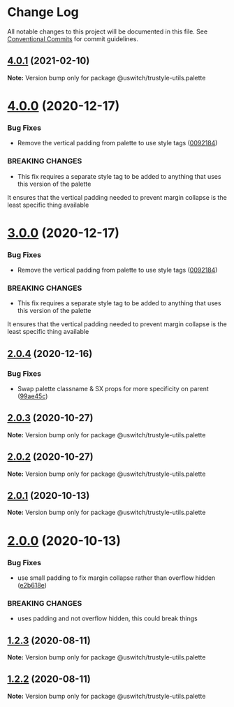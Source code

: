 # Change Log

All notable changes to this project will be documented in this file.
See [Conventional Commits](https://conventionalcommits.org) for commit guidelines.

## [4.0.1](https://github.com/uswitch/trustyle/compare/@uswitch/trustyle-utils.palette@4.0.0...@uswitch/trustyle-utils.palette@4.0.1) (2021-02-10)

**Note:** Version bump only for package @uswitch/trustyle-utils.palette





# [4.0.0](https://github.com/uswitch/trustyle/compare/@uswitch/trustyle-utils.palette@2.0.4...@uswitch/trustyle-utils.palette@4.0.0) (2020-12-17)


### Bug Fixes

* Remove the vertical padding from palette to use style tags ([0092184](https://github.com/uswitch/trustyle/commit/0092184))


### BREAKING CHANGES

* This fix requires a separate style tag to be added to anything that
uses this version of the palette

It ensures that the vertical padding needed to prevent margin collapse
is the least specific thing available





# [3.0.0](https://github.com/uswitch/trustyle/compare/@uswitch/trustyle-utils.palette@2.0.4...@uswitch/trustyle-utils.palette@3.0.0) (2020-12-17)


### Bug Fixes

* Remove the vertical padding from palette to use style tags ([0092184](https://github.com/uswitch/trustyle/commit/0092184))


### BREAKING CHANGES

* This fix requires a separate style tag to be added to anything that
uses this version of the palette

It ensures that the vertical padding needed to prevent margin collapse
is the least specific thing available





## [2.0.4](https://github.com/uswitch/trustyle/compare/@uswitch/trustyle-utils.palette@2.0.3...@uswitch/trustyle-utils.palette@2.0.4) (2020-12-16)


### Bug Fixes

* Swap palette classname & SX props for more specificity on parent ([99ae45c](https://github.com/uswitch/trustyle/commit/99ae45c))





## [2.0.3](https://github.com/uswitch/trustyle/compare/@uswitch/trustyle-utils.palette@2.0.2...@uswitch/trustyle-utils.palette@2.0.3) (2020-10-27)

**Note:** Version bump only for package @uswitch/trustyle-utils.palette





## [2.0.2](https://github.com/uswitch/trustyle/compare/@uswitch/trustyle-utils.palette@2.0.1...@uswitch/trustyle-utils.palette@2.0.2) (2020-10-27)

**Note:** Version bump only for package @uswitch/trustyle-utils.palette





## [2.0.1](https://github.com/uswitch/trustyle/compare/@uswitch/trustyle-utils.palette@2.0.0...@uswitch/trustyle-utils.palette@2.0.1) (2020-10-13)

**Note:** Version bump only for package @uswitch/trustyle-utils.palette





# [2.0.0](https://github.com/uswitch/trustyle/compare/@uswitch/trustyle-utils.palette@1.2.5...@uswitch/trustyle-utils.palette@2.0.0) (2020-10-13)


### Bug Fixes

* use small padding to fix margin collapse rather than overflow hidden ([e2b618e](https://github.com/uswitch/trustyle/commit/e2b618e))


### BREAKING CHANGES

* uses padding and not overflow hidden, this could break things





## [1.2.3](https://github.com/uswitch/trustyle/compare/@uswitch/trustyle-utils.palette@1.2.2...@uswitch/trustyle-utils.palette@1.2.3) (2020-08-11)

**Note:** Version bump only for package @uswitch/trustyle-utils.palette





## [1.2.2](https://github.com/uswitch/trustyle/compare/@uswitch/trustyle-utils.palette@1.2.1...@uswitch/trustyle-utils.palette@1.2.2) (2020-08-11)

**Note:** Version bump only for package @uswitch/trustyle-utils.palette
